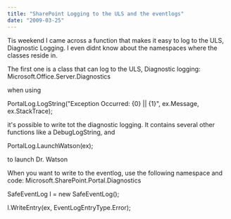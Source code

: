 ```yaml
---
title: "SharePoint Logging to the ULS and the eventlogs"
date: "2009-03-25"
---
```


Tis weekend I came across a function that makes it easy to log to the ULS, Diagnostic Logging. I even didnt know about the namespaces where the classes reside in.

The first one is a class that can log to the ULS, Diagnostic logging: Microsoft.Office.Server.Diagnostics

when using

PortalLog.LogString("Exception Occurred: {0} || {1}", ex.Message, ex.StackTrace);

it's possible to write tot the diagnostic logging. It contains several other functions like a DebugLogString, and

PortalLog.LaunchWatson(ex);

to launch Dr. Watson

When you want to write to the eventlog, use the following namespace and code: Microsoft.SharePoint.Portal.Diagnostics

SafeEventLog l = new SafeEventLog();

l.WriteEntry(ex, EventLogEntryType.Error);
